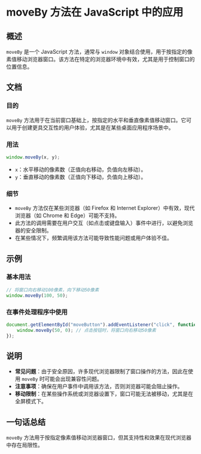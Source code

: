 <!--
Meta Description: # moveBy 方法在 JavaScript 中的应用 ## 概述 `moveBy` 是一个 JavaScript 方法，通常与 `window` 对象结合使用，用于按指定的像素值移动浏览器窗口。该方法在特定的浏览器环境中有效，尤其是用于控制窗口的位置信息。 ## 文档 ### 目的 `moveB...
Meta Keywords: moveby, javascript, window, 方法在, 中的应用
-->

# moveBy 方法在 JavaScript 中的应用

## 概述
`moveBy` 是一个 JavaScript 方法，通常与 `window` 对象结合使用，用于按指定的像素值移动浏览器窗口。该方法在特定的浏览器环境中有效，尤其是用于控制窗口的位置信息。

## 文档
### 目的
`moveBy` 方法用于在当前窗口基础上，按指定的水平和垂直像素值移动窗口。它可以用于创建更具交互性的用户体验，尤其是在某些桌面应用程序场景中。

### 用法
```javascript
window.moveBy(x, y);
```
- `x`：水平移动的像素数（正值向右移动，负值向左移动）。
- `y`：垂直移动的像素数（正值向下移动，负值向上移动）。

### 细节
- `moveBy` 方法仅在某些浏览器（如 Firefox 和 Internet Explorer）中有效，现代浏览器（如 Chrome 和 Edge）可能不支持。
- 此方法的调用需要在用户交互（如点击或键盘输入）事件中进行，以避免浏览器的安全限制。
- 在某些情况下，频繁调用该方法可能导致性能问题或用户体验不佳。

## 示例
### 基本用法
```javascript
// 将窗口向右移动100像素，向下移动50像素
window.moveBy(100, 50);
```

### 在事件处理程序中使用
```javascript
document.getElementById("moveButton").addEventListener("click", function() {
    window.moveBy(50, 0); // 点击按钮时，将窗口向右移动50像素
});
```

## 说明
- **常见问题**：由于安全原因，许多现代浏览器限制了窗口操作的方法，因此在使用 `moveBy` 时可能会出现兼容性问题。
- **注意事项**：确保在用户事件中调用该方法，否则浏览器可能会阻止操作。
- **移动限制**：在某些操作系统或浏览器设置下，窗口可能无法被移动，尤其是在全屏模式下。

## 一句话总结
`moveBy` 方法用于按指定像素值移动浏览器窗口，但其支持性和效果在现代浏览器中存在局限性。